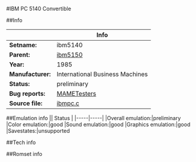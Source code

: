 #IBM PC 5140 Convertible

##Info

||Info|
|-----|-----|
|**Setname:**|ibm5140
|**Parent:**|[ibm5150](ibm5150.md)
|**Year:**|1985
|**Manufacturer:**|International Business Machines
|**Status:**|preliminary
|**Bug reports:**|[MAMETesters](http://mametesters.org/view_all_set.php?type=1&temporary=y&search=ibmpc.c)
|**Source file:**|[ibmpc.c](https://github.com/mamedev/mame/blob/master/src/mess/drivers/ibmpc.c)

##Emulation info
|| Status |
|-----|-----|
|Overall emulation:|preliminary
|Color emulation:|good
|Sound emulation:|good
|Graphics emulation:|good
|Savestates:|unsupported

##Tech info

##Romset info

<!--- START OF EDITED COMMENT DO NOT TOUCH TEXT ABOVE-->
